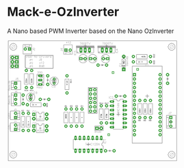 # Mack-e-OzInverter

A Nano based PWM Inverter based on the Nano OzInverter

![](https://github.com/mackelec/Mack-e-OzInverter/blob/master/images/Mack-e-OzInverter_201907_overlay_50.png)
